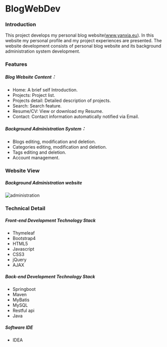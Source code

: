# BlogWebDev

### Introduction

This project develops my personal blog website(www.yanxia.eu). In this website my personal profile and my project experiences are presented. The website development consists of personal blog website and its background administration system development.

### Features

##### Blog Website Content：

- Home: A brief self Introduction.
- Projects: Project list.
- Projects detail: Detailed description of projects.
- Search: Search feature.
- Resume/CV: View or download my Resume.
- Contact: Contact information automatically notified via Email.

##### Background Administration System：

- Blogs editing, modification and deletion.
- Categories editing, modification and deletion.
- Tags editing and deletion.
- Account management.

### Website View

##### Background Administration website

![administration](administration.gif)

### Technical Detail

##### Front-end Development Technology Stack

- Thymeleaf
- Bootstrap4
- HTML5
- Javascript
- CSS3
- jQuery
- AJAX

##### Back-end Development Technology Stack

- Springboot
- Maven
- MyBatis
- MySQL
- Restful api
- Java

##### Software IDE

- IDEA       